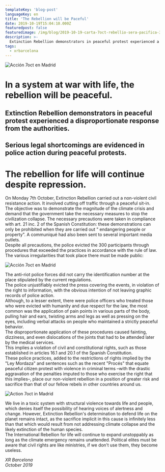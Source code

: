 ```yaml
---
templateKey: 'blog-post'
languageKey: en
title: 'The Rebellion will be Paceful'
date: 2019-10-19T15:04:10.000Z
featuredpost: false
featuredimage: /img/blog/2019-10-19-carta-7oct-rebellio-sera-pacifica-3.jpg
description: >-
  Extinction Rebellion demonstrators in peaceful protest experienced a disproportionate response from the authorities.
tags:
  - xrbarcelona
---
```


![Acción 7oct en Madrid](/img/blog/2019-10-19-carta-7oct-rebellio-sera-pacifica-1.jpg)

# In a system at war with life, the rebellion will be peaceful.

## Extinction Rebellion demonstrators in peaceful protest experienced a disproportionate response from the authorities.

## Serious legal shortcomings are evidenced in police action during peaceful protests.

# The rebellion for life will continue despite repression.

On Monday 7th October, Extinction Rebellion carried out a non-violent civil resistance action. It involved cutting off traffic through a peaceful sit-in.  
The objective was to demonstrate the magnitude of the climate crisis and demand that the government take the necessary measures to stop the civilization collapse.  The necessary precautions were taken in compliance with art. 21 inc. 2 of the Spanish Constitution: these demonstrations can only be prohibited when they are carried out " endangering people or property". A communiqué had also been sent to several important media outlets.  
Despite all precautions, the police evicted the 300 participants through procedures that exceeded the practices in accordance with the rule of law. The various irregularities that took place there must be made public:  

![Acción 7oct en Madrid](/img/blog/2019-10-19-carta-7oct-rebellio-sera-pacifica-2.jpg)

The anti-riot police forces did not carry the identification number at the place stipulated by the current regulations.  
The police unjustifiably evicted the press covering the events, in violation of the right to information, with the obvious intention of not leaving graphic records of police action.  
Although, to a lesser extent, there were police officers who treated those who were evicted with humanity and due respect for the law, the most common was the application of pain points in various parts of the body, pulling hair and ears, twisting arms and legs as well as pressing on the eyes, including verbal attacks on people who maintained a strictly peaceful behavior.  
The disproportionate application of these procedures caused fainting, dizziness, and even dislocations of the joints that had to be attended later by the medical services.  
This implies a violation of civil and constitutional rights, such as those established in articles 16.1 and 20.1 of the Spanish Constitution.  
These police practices, added to the restrictions of rights implied by the "Ley Mordaza" and sentences such as the recent "Procés" that equate peaceful citizen protest with violence in criminal terms –with the drastic aggravation of the penalties imputed to those who exercise the right that this implies–, place our non-violent rebellion in a position of greater risk and sacrifice than that of our fellow rebels in other countries around us.

![Action 7oct in Madrid](/img/blog/2019-10-19-carta-7oct-rebellio-sera-pacifica-3.jpg)

We live in a toxic system with structural violence towards life and people, which denies itself the possibility of hearing voices of alertness and change. However, Extinction Rebellion's determination to defend life on the planet remains intact, as the sacrifice implicit in this cause is infinitely less than that which would result from not addressing climate collapse and the likely extinction of the human species.  
The International Rebellion for life will continue to expand unstoppably as long as the climate emergency remains unattended. Political elites must be aware that civil rights are like ministries, if we don't use them, they become useless.

*XR Barcelona*  
*October 2019*
